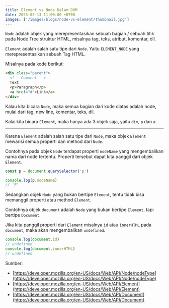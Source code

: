 ```yaml
---
title: Element vs Node Dalam DOM
date: 2023-05-13 11:00:00 +0700
images: ['/images/blogs/node-vs-element/thumbnail.jpg']
---
```


`Node` adalah objek yang merepresentasikan sebuah bagian / sebuah titik pada Node Tree struktur HTML, misalnya tag, teks, atribut, komentar, dll.

`Element` adalah salah satu tipe dari `Node`. Yaitu `ELEMENT_NODE` yang merepresentasikan sebuah Tag HTML.

Misalnya pada kode berikut:

```html
<div class="parent">
  <!-- Comment -->
  Text
  <p>Paragraph</p>
  <a href="#">Link</a>
</div>
```

Kalau kita bicara `Node`, maka semua bagian dari kode diatas adalah node, mulai dari tag, new line, komentar, teks, dll.

Kalai kita bicara `Element`, maka hanya ada 3 objek saja, yaitu `div`, `p` dan `a`.

---

Karena `Element` adalah salah satu tipe dari `Node`, maka objek `Element` mewarisi semua properti dan method dari `Node`.

Contohnya pada objek `Node` terdapat properti `nodeName` yang mengembalikan nama dari node tertentu. Properti tersebut dapat kita panggil dari objek `Element`.

```js
const p = document.querySelector('p')

console.log(p.nodeName)
// 'P'
```

Sedangkan objek `Node` yang bukan bertipe `Element`, tentu tidak bisa memanggil properti atau method `Element`.

Contohnya objek `document` adalah `Node` yang bukan bertipe `Element`, tapi bertipe `Document`.

Jika kita panggil properti dari `Element` misalnya `id` atau `innerHTML` pada `document`, maka akan mengembalikan `undefined`.

```js
console.log(document.id)
// undefined
console.log(document.innerHTML)
// undefined
```

Sumber:

- [https://developer.mozilla.org/en-US/docs/Web/API/Node/nodeType](https://developer.mozilla.org/en-US/docs/Web/API/Node/nodeType)
- [https://developer.mozilla.org/en-US/docs/Web/API/Element](https://developer.mozilla.org/en-US/docs/Web/API/Element)
- [https://developer.mozilla.org/en-US/docs/Web/API/Document](https://developer.mozilla.org/en-US/docs/Web/API/Document)